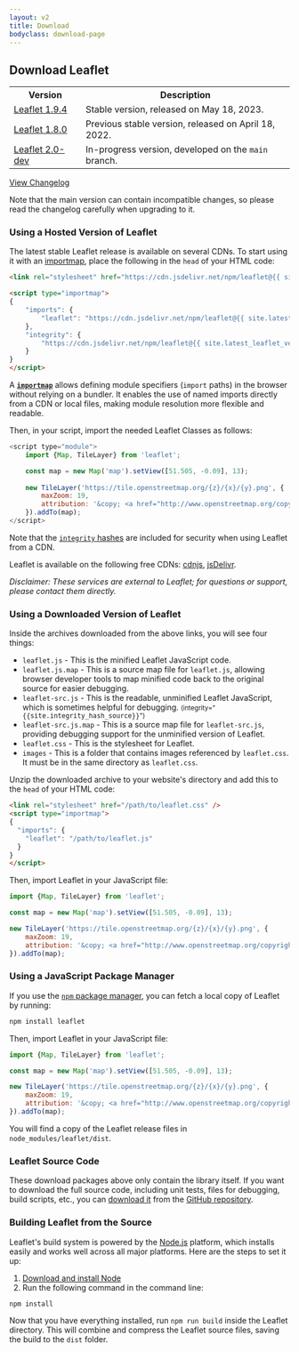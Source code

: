 ```yaml
---
layout: v2
title: Download
bodyclass: download-page
---
```


## Download Leaflet

<table>
	<tr>
		<th>Version</th>
		<th>Description</th>
	</tr>
	<tr>
		<td><a href="https://leafletjs-cdn.s3.amazonaws.com/content/leaflet/v1.9.4/leaflet.zip">Leaflet 1.9.4</a></td>
		<td>Stable version, released on May 18, 2023.</td>
	</tr>
	<tr>
		<td><a href="https://leafletjs-cdn.s3.amazonaws.com/content/leaflet/v1.8.0/leaflet.zip">Leaflet 1.8.0</a></td>
		<td>Previous stable version, released on April 18, 2022.</td>
	</tr>
	<tr>
		<td><a href="https://leafletjs-cdn.s3.amazonaws.com/content/leaflet/main/leaflet.zip">Leaflet 2.0-dev</a></td>
		<td>In-progress version, developed on the <code>main</code> branch.</td>
	</tr>
</table>

[View Changelog](https://github.com/Leaflet/Leaflet/blob/main/CHANGELOG.md)

Note that the main version can contain incompatible changes,
so please read the changelog carefully when upgrading to it.

### Using a Hosted Version of Leaflet

The latest stable Leaflet release is available on several CDNs. To start using it with an [importmap](https://developer.mozilla.org/en-US/docs/Web/HTML/Element/script/type/importmap), place the following in the `head` of your HTML code:

```html
<link rel="stylesheet" href="https://cdn.jsdelivr.net/npm/leaflet@{{ site.latest_leaflet_version }}/dist/leaflet.css" integrity="{{site.integrity_hash_css}}" crossorigin="anonymous" />

<script type="importmap">
{
	"imports": {
		"leaflet": "https://cdn.jsdelivr.net/npm/leaflet@{{ site.latest_leaflet_version }}/dist/leaflet.js"
	},
	"integrity": {
		"https://cdn.jsdelivr.net/npm/leaflet@{{ site.latest_leaflet_version }}/dist/leaflet.js": "{{site.integrity_hash_uglified}}"
	}
}
</script>
```

A [**`importmap`**](https://developer.mozilla.org/en-US/docs/Web/HTML/Element/script/type/importmap) allows defining module specifiers (`import` paths) in the browser without relying on a bundler. It enables the use of named imports directly from a CDN or local files, making module resolution more flexible and readable.


Then, in your script, import the needed Leaflet Classes as follows:

```js
<script type="module">
	import {Map, TileLayer} from 'leaflet';

	const map = new Map('map').setView([51.505, -0.09], 13);
	
	new TileLayer('https://tile.openstreetmap.org/{z}/{x}/{y}.png', {
		maxZoom: 19,
		attribution: '&copy; <a href="http://www.openstreetmap.org/copyright">OpenStreetMap</a>'
	}).addTo(map);
</script>
```

Note that the [`integrity` hashes](https://developer.mozilla.org/en-US/docs/Web/Security/Subresource_Integrity) are included for security when using Leaflet from a CDN.

Leaflet is available on the following free CDNs: [cdnjs](https://cdnjs.com/libraries/leaflet), [jsDelivr](https://www.jsdelivr.com/package/npm/leaflet?path=dist).

_Disclaimer: These services are external to Leaflet; for questions or support, please contact them directly._

### Using a Downloaded Version of Leaflet

Inside the archives downloaded from the above links, you will see four things:

- `leaflet.js` - This is the minified Leaflet JavaScript code.
- `leaflet.js.map` - This is a source map file for `leaflet.js`, allowing browser developer tools to map minified code back to the original source for easier debugging.
- `leaflet-src.js` - This is the readable, unminified Leaflet JavaScript, which is sometimes helpful for debugging. <small>(integrity="<nobr><tt>{{site.integrity_hash_source}}</tt></nobr>")</small>
- `leaflet-src.js.map` - This is a source map file for `leaflet-src.js`, providing debugging support for the unminified version of Leaflet.
- `leaflet.css` - This is the stylesheet for Leaflet.
- `images` - This is a folder that contains images referenced by `leaflet.css`. It must be in the same directory as `leaflet.css`.

Unzip the downloaded archive to your website's directory and add this to the `head` of your HTML code:

```html
<link rel="stylesheet" href="/path/to/leaflet.css" />
<script type="importmap">
{
  "imports": {
    "leaflet": "/path/to/leaflet.js"
  }
}
</script>
```

Then, import Leaflet in your JavaScript file:

```js
import {Map, TileLayer} from 'leaflet';

const map = new Map('map').setView([51.505, -0.09], 13);

new TileLayer('https://tile.openstreetmap.org/{z}/{x}/{y}.png', {
	maxZoom: 19,
	attribution: '&copy; <a href="http://www.openstreetmap.org/copyright">OpenStreetMap</a>'
}).addTo(map);
```

### Using a JavaScript Package Manager

If you use the [`npm` package manager](https://www.npmjs.com/), you can fetch a local copy of Leaflet by running:

```sh
npm install leaflet
```

Then, import Leaflet in your JavaScript file:

```js
import {Map, TileLayer} from 'leaflet';

const map = new Map('map').setView([51.505, -0.09], 13);

new TileLayer('https://tile.openstreetmap.org/{z}/{x}/{y}.png', {
	maxZoom: 19,
	attribution: '&copy; <a href="http://www.openstreetmap.org/copyright">OpenStreetMap</a>'
}).addTo(map);
```

You will find a copy of the Leaflet release files in `node_modules/leaflet/dist`.

### Leaflet Source Code

These download packages above only contain the library itself.
If you want to download the full source code, including unit tests, files for debugging, build scripts, etc.,
you can <a href="https://github.com/Leaflet/Leaflet/releases">download it</a>
from the <a href="https://github.com/Leaflet/Leaflet">GitHub repository</a>.

### Building Leaflet from the Source

Leaflet's build system is powered by the [Node.js](http://nodejs.org) platform,
which installs easily and works well across all major platforms.
Here are the steps to set it up:

1. [Download and install Node](http://nodejs.org)
2. Run the following command in the command line:

```sh
npm install
```

Now that you have everything installed, run `npm run build` inside the Leaflet directory.
This will combine and compress the Leaflet source files, saving the build to the `dist` folder.
